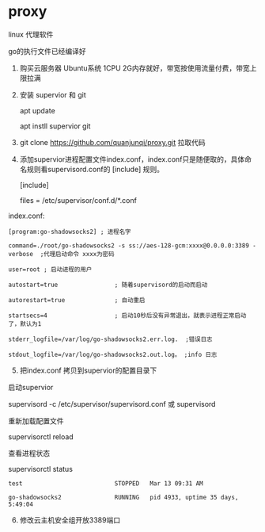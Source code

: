 # proxy
linux 代理软件

go的执行文件已经编译好

1. 购买云服务器  Ubuntu系统 1CPU 2G内存就好，带宽按使用流量付费，带宽上限拉满

2. 安装 supervior 和 git

     apt update

     apt instll supervior git
 
3.  git clone https://github.com/quanjunqi/proxy.git  拉取代码

4. 添加supervior进程配置文件index.conf，index.conf只是随便取的，具体命名规则看supervisord.conf的 [include] 规则。

    [include]
    
    files = /etc/supervisor/conf.d/*.conf

index.conf:

    [program:go-shadowsocks2] ; 进程名字
   
    command=./root/go-shadowsocks2 -s ss://aes-128-gcm:xxxx@0.0.0.0:3389 -verbose  ;代理启动命令 xxxx为密码
   
    user=root ; 启动进程的用户 
   
    autostart=true                ; 随着supervisord的启动而启动
   
    autorestart=true              ; 自动重启
   
    startsecs=4                   ; 启动10秒后没有异常退出，就表示进程正常启动了，默认为1
   
    stderr_logfile=/var/log/go-shadowsocks2.err.log.  ;错误日志
   
    stdout_logfile=/var/log/go-shadowsocks2.out.log。 ;info 日志

5. 把index.conf 拷贝到supervior的配置目录下

  启动supervior
  
  supervisord -c /etc/supervisor/supervisord.conf   或  supervisord 

  重新加载配置文件
  
  supervisorctl reload
  
  查看进程状态
  
  supervisorctl status
  
    test                          STOPPED   Mar 13 09:31 AM
    
    go-shadowsocks2               RUNNING   pid 4933, uptime 35 days, 5:49:04
  
6. 修改云主机安全组开放3389端口




